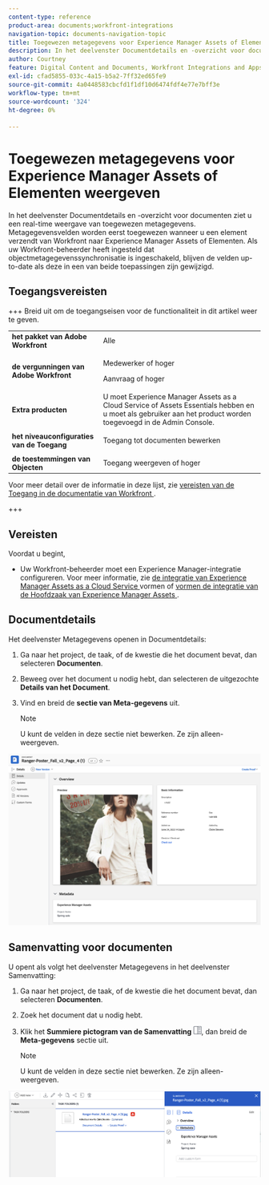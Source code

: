 ```yaml
---
content-type: reference
product-area: documents;workfront-integrations
navigation-topic: documents-navigation-topic
title: Toegewezen metagegevens voor Experience Manager Assets of Elementen weergeven
description: In het deelvenster Documentdetails en -overzicht voor documenten ziet u een real-time weergave van toegewezen metagegevens.
author: Courtney
feature: Digital Content and Documents, Workfront Integrations and Apps
exl-id: cfad5855-033c-4a15-b5a2-7ff32ed65fe9
source-git-commit: 4a0448583cbcfd1f1df10d6474fdf4e77e7bff3e
workflow-type: tm+mt
source-wordcount: '324'
ht-degree: 0%

---
```


# Toegewezen metagegevens voor Experience Manager Assets of Elementen weergeven

In het deelvenster Documentdetails en -overzicht voor documenten ziet u een real-time weergave van toegewezen metagegevens. Metagegevensvelden worden eerst toegewezen wanneer u een element verzendt van Workfront naar Experience Manager Assets of Elementen. Als uw Workfront-beheerder heeft ingesteld dat objectmetagegevenssynchronisatie is ingeschakeld, blijven de velden up-to-date als deze in een van beide toepassingen zijn gewijzigd.

## Toegangsvereisten

+++ Breid uit om de toegangseisen voor de functionaliteit in dit artikel weer te geven.

<table>
  <tr>
   <td><strong> het pakket van Adobe Workfront </strong>
   </td>
   <td>Alle
   </td>
  </tr>
  <tr>
   <td><strong> de vergunningen van Adobe Workfront </strong>
   </td>
   <td>
   <p>Medewerker of hoger</p>
   <p>Aanvraag of hoger</p>
   </td>
  </tr>
  <tr>
   <td><strong> Extra producten </strong>
   </td>
   <td>U moet Experience Manager Assets as a Cloud Service of Assets Essentials hebben en u moet als gebruiker aan het product worden toegevoegd in de Admin Console.
   </td>
  </tr>
  <tr>
   <td><strong> het niveauconfiguraties van de Toegang </strong>
   </td>
   <td><p>Toegang tot documenten bewerken</p>
   </td>
  </tr>
  <tr>
   <td><strong> de toestemmingen van Objecten </strong>
   </td>
   <td>Toegang weergeven of hoger
   </td>
  </tr>
</table>


Voor meer detail over de informatie in deze lijst, zie [ vereisten van de Toegang in de documentatie van Workfront ](/help/quicksilver/administration-and-setup/add-users/access-levels-and-object-permissions/access-level-requirements-in-documentation.md).

+++

## Vereisten

Voordat u begint,

* Uw Workfront-beheerder moet een Experience Manager-integratie configureren. Voor meer informatie, zie [ de integratie van Experience Manager Assets as a Cloud Service ](/help/quicksilver/administration-and-setup/configure-integrations/configure-aacs-integration.md) vormen of [ vormen de integratie van de Hoofdzaak van Experience Manager Assets ](/help/quicksilver/documents/adobe-workfront-for-experience-manager-assets-essentials/setup-asset-essentials.md).


## Documentdetails

Het deelvenster Metagegevens openen in Documentdetails:

1. Ga naar het project, de taak, of de kwestie die het document bevat, dan selecteren **Documenten**.
1. Beweeg over het document u nodig hebt, dan selecteren de uitgezochte **Details van het Document**.
1. Vind en breid de **sectie van Meta-gegevens** uit.

   >[!NOTE]
   >
   >U kunt de velden in deze sectie niet bewerken. Ze zijn alleen-weergeven.

![ paneel van documentdetails ](assets/metadata-panel-doc-details.png)


## Samenvatting voor documenten

U opent als volgt het deelvenster Metagegevens in het deelvenster Samenvatting:

1. Ga naar het project, de taak, of de kwestie die het document bevat, dan selecteren **Documenten**.
1. Zoek het document dat u nodig hebt.
1. Klik het **Summiere pictogram van de Samenvatting** ![ summiere pictogram ](assets/summary-panel-icon.png), dan breid de **Meta-gegevens** sectie uit.

   >[!NOTE]
   >
   >U kunt de velden in deze sectie niet bewerken. Ze zijn alleen-weergeven.

![ samenvatting voor documenten ](assets/metadata-panel-summary.png)
